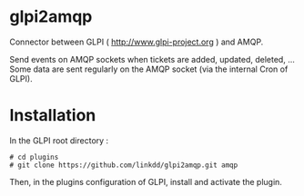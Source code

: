 # glpi2amqp

Connector between GLPI ( http://www.glpi-project.org ) and AMQP.

Send events on AMQP sockets when tickets are added, updated, deleted, ...
Some data are sent regularly on the AMQP socket (via the internal Cron of GLPI).

# Installation

In the GLPI root directory :

    # cd plugins
    # git clone https://github.com/linkdd/glpi2amqp.git amqp

Then, in the plugins configuration of GLPI, install and activate the plugin.
